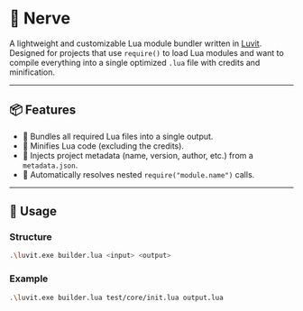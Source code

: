 # 🔧 Nerve

A lightweight and customizable Lua module bundler written in [Luvit](https://luvit.io/). Designed for projects that use `require()` to load Lua modules and want to compile everything into a single optimized `.lua` file with credits and minification.

---

## 📦 Features

- 📁 Bundles all required Lua files into a single output.
- 🧹 Minifies Lua code (excluding the credits).
- 🔖 Injects project metadata (name, version, author, etc.) from a `metadata.json`.
- 🧠 Automatically resolves nested `require("module.name")` calls.

---

## 🚀 Usage
### Structure
```bash
.\luvit.exe builder.lua <input> <output>
```

### Example
```bash
.\luvit.exe builder.lua test/core/init.lua output.lua
```
